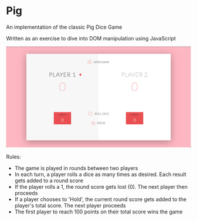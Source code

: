 # Pig
An implementation of the classic Pig Dice Game

Written as an exercise to dive into DOM manipulation using JavaScript

![](pig-ss.png)

Rules: 
- The game is played in rounds between two players
- In each turn, a player rolls a dice as many times as desired. Each result gets added to a round score
- If the player rolls a 1, the round score gets lost (0). The next player then proceeds
- If a player chooses to 'Hold', the current round score gets added to the player's total score. The next player proceeds
- The first player to reach 100 points on their total score wins the game
